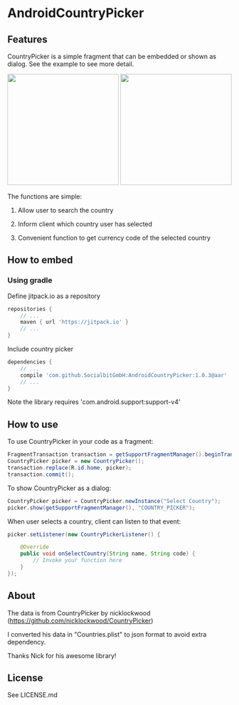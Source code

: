AndroidCountryPicker
====================

## Features
CountryPicker is a simple fragment that can be embedded or shown as dialog. See the example to see more detail.


<img src="https://raw.github.com/roomorama/AndroidCountryPicker/master/screenshot/1.png" width="250">
<img src="https://raw.github.com/roomorama/AndroidCountryPicker/master/screenshot/2.png" width="250">


The functions are simple:
 
1) Allow user to search the country

2) Inform client which country user has selected

3) Convenient function to get currency code of the selected country

## How to embed

### Using gradle

Define jitpack.io as a repository
```gradle
repositories {
	// ...
    maven { url 'https://jitpack.io' }
	// ...
}
```

Include country picker
```gradle
dependencies {
	// ...
    compile 'com.github.SocialbitGmbH:AndroidCountryPicker:1.0.3@aar'
	// ...
}
```

Note the library requires 'com.android.support:support-v4'


## How to use

To use CountryPicker in your code as a fragment:

```java
FragmentTransaction transaction = getSupportFragmentManager().beginTransaction();
CountryPicker picker = new CountryPicker();
transaction.replace(R.id.home, picker);
transaction.commit();
```

To show CountryPicker as a dialog:

```java
CountryPicker picker = CountryPicker.newInstance("Select Country");
picker.show(getSupportFragmentManager(), "COUNTRY_PICKER");
```

When user selects a country, client can listen to that event:

```java
picker.setListener(new CountryPickerListener() {

	@Override
	public void onSelectCountry(String name, String code) {
		// Invoke your function here
	}
});
```

## About
The data is from CountryPicker by nicklockwood (https://github.com/nicklockwood/CountryPicker)

I converted his data in "Countries.plist" to json format to avoid extra dependency.

Thanks Nick for his awesome library!

## License
See LICENSE.md
